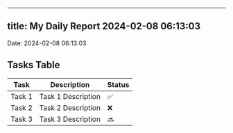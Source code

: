 
---
title: My Daily Report 2024-02-08 06:13:03
---

Date: 2024-02-08 06:13:03

## Tasks Table

| Task | Description | Status |
|------|-------------|--------|
| Task 1 | Task 1 Description | ✅ |
| Task 2 | Task 2 Description | ❌ |
| Task 3 | Task 3 Description | 🔜 |

